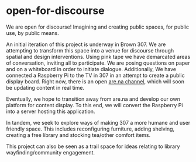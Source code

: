 # open-for-discourse
We are open for discourse! Imagining and creating public spaces, for public use, by public means.

An initial iteration of this project is underway in Brown 307. We are attempting to transform this space into a venue for discourse through spatial and design interventions. Using pink tape we have demarcated areas of conversation, inviting all to participate. We are posing questions on paper and on a whiteboard in order to initiate dialogue. Additionally, We have connected a Raspberry Pi to the TV in 307 in an attempt to create a public display board. Right now, there is an open [are.na channel](https://www.are.na/open-for-discourse/mica-gd-open-discourse-1518547783), which will soon be updating content in real time. 

Eventually, we hope to transition away from are.na and develop our own platform for content display. To this end, we will convert the Raspberry Pi into a server hosting this application. 

In tandem, we seek to explore ways of making 307 a more humane and user friendly space. This includes reconfiguring furniture, adding shelving, creating a free library and stocking tea/other comfort items.

This project can also be seen as a trail space for ideas relating to library wayfinding/community engagement. 
